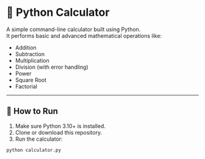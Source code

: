 # 🧮 Python Calculator

A simple command-line calculator built using Python.  
It performs basic and advanced mathematical operations like:

- Addition
- Subtraction
- Multiplication
- Division (with error handling)
- Power
- Square Root
- Factorial

---

## 🚀 How to Run

1. Make sure Python 3.10+ is installed.
2. Clone or download this repository.
3. Run the calculator:

```bash
python calculator.py
